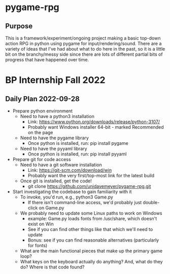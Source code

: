 # pygame-rpg

Purpose
-------

This is a framework/experiment/ongoing project making a basic top-down action
RPG in python using pygame for input/rendering/sound. There are a variety of
ideas that I've had about what to do here in the past, so it is a little bit
on the branchy/messy side since there are lots of different partial bits of
progress that have happened over time.

BP Internship Fall 2022
=======================

Daily Plan 2022-09-28
---------------------
 * Prepare python environment
   * Need to have a python3 installation
     * Link: https://www.python.org/downloads/release/python-3107/
     * Probably want Windows installer 64-bit - marked Recommended on the page
   * Need to have the pygame library
     * Once python is installed, run: pip install pygame
   * Need to have the pyyaml library
     * Once python is installed, run: pip install pyyaml
 * Prepare git for code access
   * Need to have a git software installation
     * Link: https://git-scm.com/download/win
     * Probably want the very first/top-most link for the latest build
   * Once git is installed, get the code!
     * git clone https://github.com/unidavemeyer/pygame-rpg.git
 * Start investigating the codebase to gain familiarity with it
   * To invoke, you'd run, e.g., python3 Game.py
     * If there isn't command-line access, we'd probably just double-click on Game.py
   * We probably need to update some Linux paths to work on Windows
     * example: Game.py loads fonts from /usr/share, which doesn't exist on Win
     * See if you can find other things like that which we'll need to update
     * Bonus: see if you can find reasonable alternatives (particularly for fonts)
   * What are the main functional pieces that make up the primary game loop?
   * What keys on the keyboard actually do anything? And, what do they do? Where is that code found?
